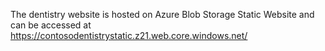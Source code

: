 The dentistry website is hosted on Azure Blob Storage Static Website and can be accessed at https://contosodentistrystatic.z21.web.core.windows.net/